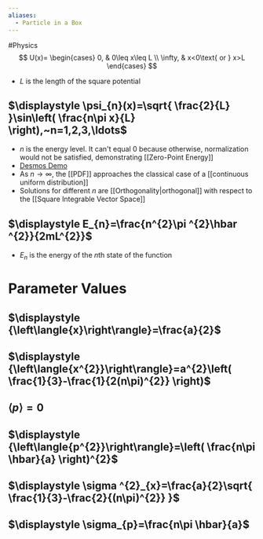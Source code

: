 ```yaml
---
aliases:
  - Particle in a Box
---
```

#Physics 
$$
U(x)=
\begin{cases}
0, & 0\leq x\leq L \\
\infty, & x<0\text{ or } x>L
\end{cases}
$$
* $\displaystyle L$ is the length of the square potential
## $\displaystyle \psi_{n}(x)=\sqrt{ \frac{2}{L} }\sin\left( \frac{n\pi x}{L} \right),~n=1,2,3,\ldots$
* $\displaystyle n$ is the energy level. It can't equal $\displaystyle 0$ because otherwise, normalization would not be satisfied, demonstrating [[Zero-Point Energy]]
* [Desmos Demo](https://www.desmos.com/calculator/mbsjmkpezu)
* As $\displaystyle n\rightarrow\infty$, the [[PDF]] approaches the classical case of a [[continuous uniform distribution]]
* Solutions for different $\displaystyle n$ are [[Orthogonality|orthogonal]] with respect to the [[Square Integrable Vector Space]]
## $\displaystyle E_{n}=\frac{n^{2}\pi ^{2}\hbar ^{2}}{2mL^{2}}$
* $\displaystyle E_{n}$ is the energy of the $\displaystyle n$th state of the function
# Parameter Values
## $\displaystyle {\left\langle{x}\right\rangle}=\frac{a}{2}$
## $\displaystyle {\left\langle{x^{2}}\right\rangle}=a^{2}\left( \frac{1}{3}-\frac{1}{2(n\pi)^{2}} \right)$
## $\displaystyle {\left\langle{p}\right\rangle}=0$
## $\displaystyle {\left\langle{p^{2}}\right\rangle}=\left( \frac{n\pi \hbar}{a} \right)^{2}$
## $\displaystyle \sigma ^{2}_{x}=\frac{a}{2}\sqrt{ \frac{1}{3}-\frac{2}{(n\pi)^{2}} }$

## $\displaystyle \sigma_{p}=\frac{n\pi \hbar}{a}$
